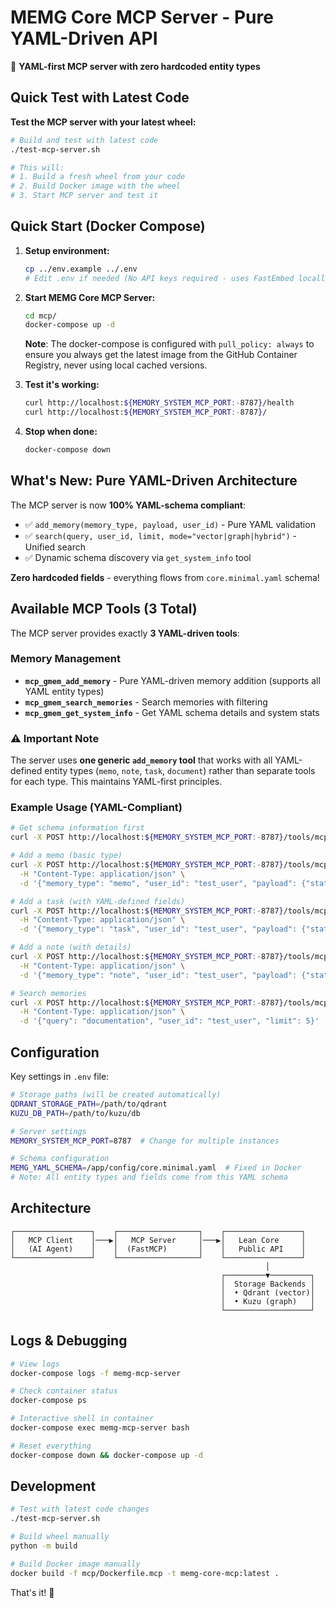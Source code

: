 # MEMG Core MCP Server - Pure YAML-Driven API

🚀 **YAML-first MCP server with zero hardcoded entity types**

## Quick Test with Latest Code

**Test the MCP server with your latest wheel:**
```bash
# Build and test with latest code
./test-mcp-server.sh

# This will:
# 1. Build a fresh wheel from your code
# 2. Build Docker image with the wheel
# 3. Start MCP server and test it
```

## Quick Start (Docker Compose)

1. **Setup environment:**
   ```bash
   cp ../env.example ../.env
   # Edit .env if needed (No API keys required - uses FastEmbed locally!)
   ```

2. **Start MEMG Core MCP Server:**
   ```bash
   cd mcp/
   docker-compose up -d
   ```

   **Note**: The docker-compose is configured with `pull_policy: always` to ensure you always get the latest image from the GitHub Container Registry, never using local cached versions.

3. **Test it's working:**
   ```bash
   curl http://localhost:${MEMORY_SYSTEM_MCP_PORT:-8787}/health
   curl http://localhost:${MEMORY_SYSTEM_MCP_PORT:-8787}/
   ```

4. **Stop when done:**
   ```bash
   docker-compose down
   ```

## What's New: Pure YAML-Driven Architecture

The MCP server is now **100% YAML-schema compliant**:
- ✅ `add_memory(memory_type, payload, user_id)` - Pure YAML validation
- ✅ `search(query, user_id, limit, mode="vector|graph|hybrid")` - Unified search
- ✅ Dynamic schema discovery via `get_system_info` tool

**Zero hardcoded fields** - everything flows from `core.minimal.yaml` schema!

## Available MCP Tools (3 Total)

The MCP server provides exactly **3 YAML-driven tools**:

### Memory Management
- **`mcp_gmem_add_memory`** - Pure YAML-driven memory addition (supports all YAML entity types)
- **`mcp_gmem_search_memories`** - Search memories with filtering
- **`mcp_gmem_get_system_info`** - Get YAML schema details and system stats

### ⚠️ Important Note
The server uses **one generic `add_memory` tool** that works with all YAML-defined entity types (`memo`, `note`, `task`, `document`) rather than separate tools for each type. This maintains YAML-first principles.

### Example Usage (YAML-Compliant)
```bash
# Get schema information first
curl -X POST http://localhost:${MEMORY_SYSTEM_MCP_PORT:-8787}/tools/mcp_gmem_get_system_info

# Add a memo (basic type)
curl -X POST http://localhost:${MEMORY_SYSTEM_MCP_PORT:-8787}/tools/mcp_gmem_add_memory \
  -H "Content-Type: application/json" \
  -d '{"memory_type": "memo", "user_id": "test_user", "payload": {"statement": "Remember to update docs"}}'

# Add a task (with YAML-defined fields)
curl -X POST http://localhost:${MEMORY_SYSTEM_MCP_PORT:-8787}/tools/mcp_gmem_add_memory \
  -H "Content-Type: application/json" \
  -d '{"memory_type": "task", "user_id": "test_user", "payload": {"statement": "Update documentation", "details": "Need to update MCP README", "status": "todo", "priority": "high"}}'

# Add a note (with details)
curl -X POST http://localhost:${MEMORY_SYSTEM_MCP_PORT:-8787}/tools/mcp_gmem_add_memory \
  -H "Content-Type: application/json" \
  -d '{"memory_type": "note", "user_id": "test_user", "payload": {"statement": "Meeting notes", "details": "Discussed YAML compliance"}}'

# Search memories
curl -X POST http://localhost:${MEMORY_SYSTEM_MCP_PORT:-8787}/tools/mcp_gmem_search_memories \
  -H "Content-Type: application/json" \
  -d '{"query": "documentation", "user_id": "test_user", "limit": 5}'
```

## Configuration

Key settings in `.env` file:
```bash
# Storage paths (will be created automatically)
QDRANT_STORAGE_PATH=/path/to/qdrant
KUZU_DB_PATH=/path/to/kuzu/db

# Server settings
MEMORY_SYSTEM_MCP_PORT=8787  # Change for multiple instances

# Schema configuration
MEMG_YAML_SCHEMA=/app/config/core.minimal.yaml  # Fixed in Docker
# Note: All entity types and fields come from this YAML schema
```

## Architecture

```
┌─────────────────┐    ┌──────────────────┐    ┌─────────────────┐
│   MCP Client    │───▶│   MCP Server     │───▶│   Lean Core     │
│   (AI Agent)    │    │  (FastMCP)       │    │   Public API    │
└─────────────────┘    └──────────────────┘    └─────────────────┘
                                                         │
                                               ┌─────────▼─────────┐
                                               │  Storage Backends │
                                               │  • Qdrant (vector)│
                                               │  • Kuzu (graph)   │
                                               └───────────────────┘
```

## Logs & Debugging

```bash
# View logs
docker-compose logs -f memg-mcp-server

# Check container status
docker-compose ps

# Interactive shell in container
docker-compose exec memg-mcp-server bash

# Reset everything
docker-compose down && docker-compose up -d
```

## Development

```bash
# Test with latest code changes
./test-mcp-server.sh

# Build wheel manually
python -m build

# Build Docker image manually
docker build -f mcp/Dockerfile.mcp -t memg-core-mcp:latest .
```

That's it! 🎉
